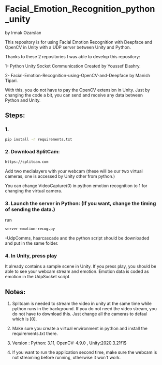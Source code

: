 

# Facial_Emotion_Recognition_python_unity 

by Irmak Ozarslan

This repository is for using Facial Emotion Recognition with Deepface and OpenCV in Unity with a UDP server between Unity and Python.

Thanks to these 2 repositories I was able to develop this repository:

1- Python Unity Socket Communication Created by Youssef Elashry.

2- Facial-Emotion-Recognition-using-OpenCV-and-Deepface by Manish Tipari.

With this, you do not have to pay the OpenCV extension in Unity. Just by changing the code a bit, you can send and receive any data between Python and Unity.

## Steps:


### 1.
 ```sh
pip install -r requirements.txt
```


### 2. Download SplitCam: 
 ```sh
https://splitcam.com


```

Add two medialayers with your webcam (these will be our two virtual cameras, one is accessed by Unity other from python.)


You can change VideoCapture(0) in python emotion recognition to 1 for changing the virtual camera.




### 3. Launch the server in Python: (If you want, change the timing of sending the data.)

run 

 ```sh
server-emotion-recog.py
```


-UdpComms, haarcascade and the python script should be downloaded and put in the same folder.


### 4. In Unity, press play

It already contains a sample scene in Unity. If you press play, you should be able to see your webcam stream and emotion. Emotion data is coded as emotion in the UdpSocket script.



## Notes:

1. Splitcam is needed to stream the video in unity at the same time while python runs in the background. If you do not need the video stream, you do not have to download this. Just change all the cameras to defaul which is [0].

2. Make sure you create a virtual environment in python and install the requirements.txt there.

3. Version : Python: 3.11, OpenCV: 4.9.0 , Unity:2020.3.21f1$

4. If you want to run the application second time, make sure the webcam is not streaming before running, otherwise it won't work.



